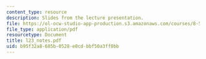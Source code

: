 ```yaml
---
content_type: resource
description: Slides from the lecture presentation.
file: https://ol-ocw-studio-app-production.s3.amazonaws.com/courses/8-591j-systems-biology-fall-2004/b95f32a8685b0528e0cdbbf50a3ff0bb_l23_notes.pdf
file_type: application/pdf
resourcetype: Document
title: l23_notes.pdf
uid: b95f32a8-685b-0528-e0cd-bbf50a3ff0bb
---
```

